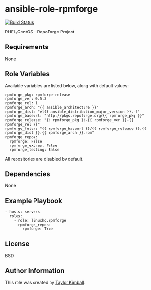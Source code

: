 # ansible-role-rpmforge

[![Build Status](https://travis-ci.org/linuxhq/ansible-role-rpmforge.svg?branch=master)](https://travis-ci.org/linuxhq/ansible-role-rpmforge)

RHEL/CentOS - RepoForge Project

## Requirements

None

## Role Variables

Available variables are listed below, along with default values:

    rpmforge_pkg: rpmforge-release
    rpmforge_ver: 0.5.3
    rpmforge_rel: 1
    rpmforge_arch: "{{ ansible_architecture }}"
    rpmforge_dist: "el{{ ansible_distribution_major_version }}.rf"
    rpmforge_baseurl: "http://pkgs.repoforge.org/{{ rpmforge_pkg }}"
    rpmforge_release: "{{ rpmforge_pkg }}-{{ rpmforge_ver }}-{{ rpmforge_rel }}"
    rpmforge_fetch: "{{ rpmforge_baseurl }}/{{ rpmforge_release }}.{{ rpmforge_dist }}.{{ rpmforge_arch }}.rpm"
    rpmforge_repos:
      rpmforge: False
      rpmforge_extras: False
      rpmforge_testing: False

All repositories are disabled by default.

## Dependencies

None

## Example Playbook

    - hosts: servers
      roles:
        - role: linuxhq.rpmforge
          rpmforge_repos:
            rpmforge: True

## License

BSD

## Author Information

This role was created by [Taylor Kimball](http://www.linuxhq.org).
